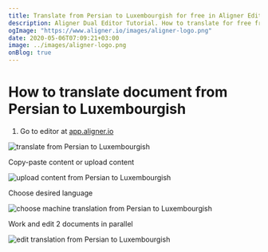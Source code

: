 ```yaml
---
title: Translate from Persian to Luxembourgish for free in Aligner Editor
description: Aligner Dual Editor Tutorial. How to translate for free from Persian to Luxembourgish. Aligner is multilingual document management platform. 
ogImage: "https://www.aligner.io/images/aligner-logo.png"
date: 2020-05-06T07:09:21+03:00
image: ../images/aligner-logo.png
onBlog: true
---
```


# How to translate document from Persian to Luxembourgish

1. Go to editor at [app.aligner.io](https://app.aligner.io "Aligner App web page")

![translate from Persian to Luxembourgish](../aligner-blank-editor.png "translate from Persian to Luxembourgish")

Copy-paste content or upload content

![upload content from Persian to Luxembourgish](../aligner-uploaded-document.png "upload content from Persian to Luxembourgish")

Choose desired language

![choose machine translation from Persian to Luxembourgish](../aligner-language-dropdown.png "choose machine translation from Persian to Luxembourgish")

Work and edit 2 documents in parallel

![edit translation from Persian to Luxembourgish](../aligner-double-sitded-editor.png "edit translation from Persian to Luxembourgish")

